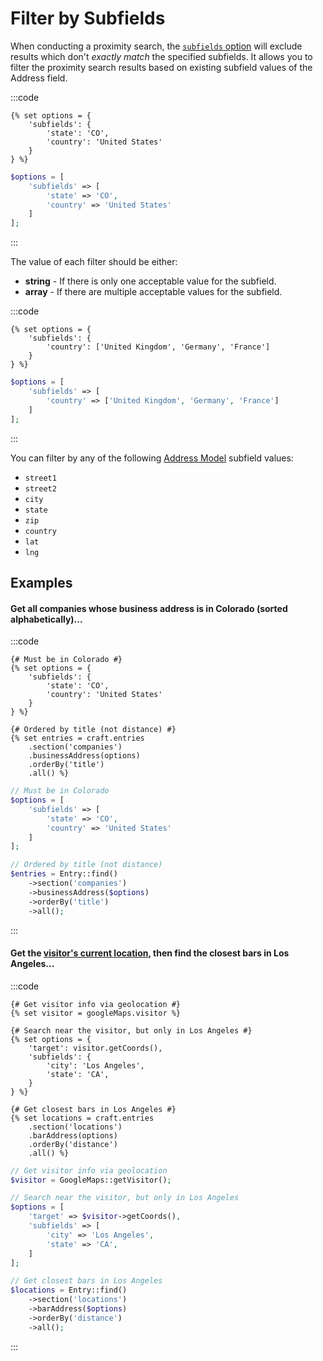 # Filter by Subfields

When conducting a proximity search, the [`subfields` option](/proximity-search/options/#subfields) will exclude results which don't _exactly match_ the specified subfields. It allows you to filter the proximity search results based on existing subfield values of the Address field.

:::code
```twig
{% set options = {
    'subfields': {
        'state': 'CO',
        'country': 'United States'
    }
} %}
```
```php
$options = [
    'subfields' => [
        'state' => 'CO',
        'country' => 'United States'
    ]
];
```
:::

The value of each filter should be either:

 - **string** - If there is only one acceptable value for the subfield.
 - **array** - If there are multiple acceptable values for the subfield.

:::code
```twig
{% set options = {
    'subfields': {
        'country': ['United Kingdom', 'Germany', 'France']
    }
} %}
```
```php
$options = [
    'subfields' => [
        'country' => ['United Kingdom', 'Germany', 'France']
    ]
];
```
:::

You can filter by any of the following [Address Model](/models/address-model/) subfield values:
 
 - `street1`
 - `street2`
 - `city`
 - `state`
 - `zip`
 - `country`
 - `lat`
 - `lng`

## Examples

#### Get all companies whose business address is in Colorado (sorted alphabetically)...

:::code
```twig
{# Must be in Colorado #}
{% set options = {
    'subfields': {
        'state': 'CO',
        'country': 'United States'
    }
} %}

{# Ordered by title (not distance) #}
{% set entries = craft.entries
    .section('companies')
    .businessAddress(options)
    .orderBy('title')
    .all() %}
```
```php
// Must be in Colorado
$options = [
    'subfields' => [
        'state' => 'CO',
        'country' => 'United States'
    ]
];

// Ordered by title (not distance)
$entries = Entry::find()
    ->section('companies')
    ->businessAddress($options)
    ->orderBy('title')
    ->all();
```
:::

#### Get the [visitor's current location](/geolocation/), then find the closest bars in Los Angeles...

:::code
```twig
{# Get visitor info via geolocation #}
{% set visitor = googleMaps.visitor %}

{# Search near the visitor, but only in Los Angeles #}
{% set options = {
    'target': visitor.getCoords(),
    'subfields': {
        'city': 'Los Angeles',
        'state': 'CA',
    }
} %}

{# Get closest bars in Los Angeles #}
{% set locations = craft.entries
    .section('locations')
    .barAddress(options)
    .orderBy('distance')
    .all() %}
```
```php
// Get visitor info via geolocation
$visitor = GoogleMaps::getVisitor();

// Search near the visitor, but only in Los Angeles
$options = [
    'target' => $visitor->getCoords(),
    'subfields' => [
        'city' => 'Los Angeles',
        'state' => 'CA',
    ]
];

// Get closest bars in Los Angeles
$locations = Entry::find()
    ->section('locations')
    ->barAddress($options)
    ->orderBy('distance')
    ->all();
```
:::

